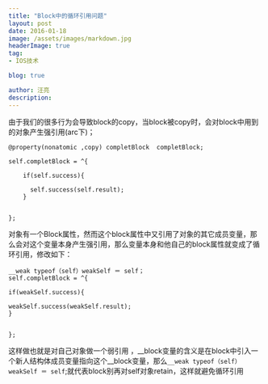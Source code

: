 ```yaml
---
title: "Block中的循环引用问题"
layout: post
date: 2016-01-18
image: /assets/images/markdown.jpg
headerImage: true
tag:
- IOS技术

blog: true

author: 汪亮
description: 
---
```






由于我们的很多行为会导致block的copy，当block被copy时，会对block中用到的对象产生强引用(arc下)；

```
@property(nonatomic ,copy) completBlock  completBlock;

self.completBlock = ^{

    if(self.success){

      self.success(self.result);
    }


};
```

对象有一个Block属性，然而这个block属性中又引用了对象的其它成员变量，那么会对这个变量本身产生强引用，那么变量本身和他自己的block属性就变成了循环引用，修改如下：

```
__weak typeof（self）weakSelf ＝ self；
self.completBlock = ^{

if(weakSelf.success){

weakSelf.success(weakSelf.result);
}


};
```
这样做也就是对自己对象做一个弱引用 ，__block变量的含义是在block中引入一个新人结构体成员变量指向这个__block变量，那么`__weak typeof（self）weakSelf ＝ self`;就代表block别再对self对象retain，这样就避免循环引用

